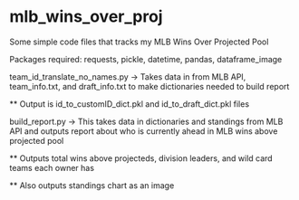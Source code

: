 # mlb_wins_over_proj
Some simple code files that tracks my MLB Wins Over Projected Pool

Packages required: requests, pickle, datetime, pandas, dataframe_image

team_id_translate_no_names.py -> Takes data in from MLB API, team_info.txt, and draft_info.txt to make dictionaries needed to build report

** Output is id_to_customID_dict.pkl and id_to_draft_dict.pkl files

build_report.py -> This takes data in dictionaries and standings from MLB API and outputs report about who is currently ahead in MLB wins above projected pool

** Outputs total wins above projecteds, division leaders, and wild card teams each owner has

** Also outputs standings chart as an image
